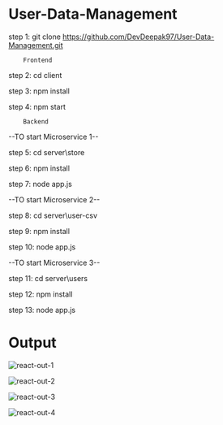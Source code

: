 # User-Data-Management
step 1: git clone https://github.com/DevDeepak97/User-Data-Management.git
		
		Frontend

step 2: cd client

step 3: npm install

step 4: npm start
 		
		Backend

 --TO start Microservice 1--
 
step 5: cd server\store 

step 6: npm install

step 7: node app.js

 --TO start Microservice 2--
 
step 8: cd server\user-csv

step 9: npm install

step 10: node app.js

 --TO start Microservice 3--
 
step 11: cd server\users

step 12: npm install

step 13: node app.js


# Output

![react-out-1](https://github.com/DevDeepak97/User-Data-Management/assets/60334479/d17c01f4-e945-4259-b0d5-cfd5efd3c70a)

![react-out-2](https://github.com/DevDeepak97/User-Data-Management/assets/60334479/89d31473-cb1d-40b0-b202-7434ff3a0ac6)

![react-out-3](https://github.com/DevDeepak97/User-Data-Management/assets/60334479/a90dd1a7-1d74-4678-9b1f-dcb941a3211a)

![react-out-4](https://github.com/DevDeepak97/User-Data-Management/assets/60334479/c76e1233-6c32-4d95-826b-3854189f49c1)
